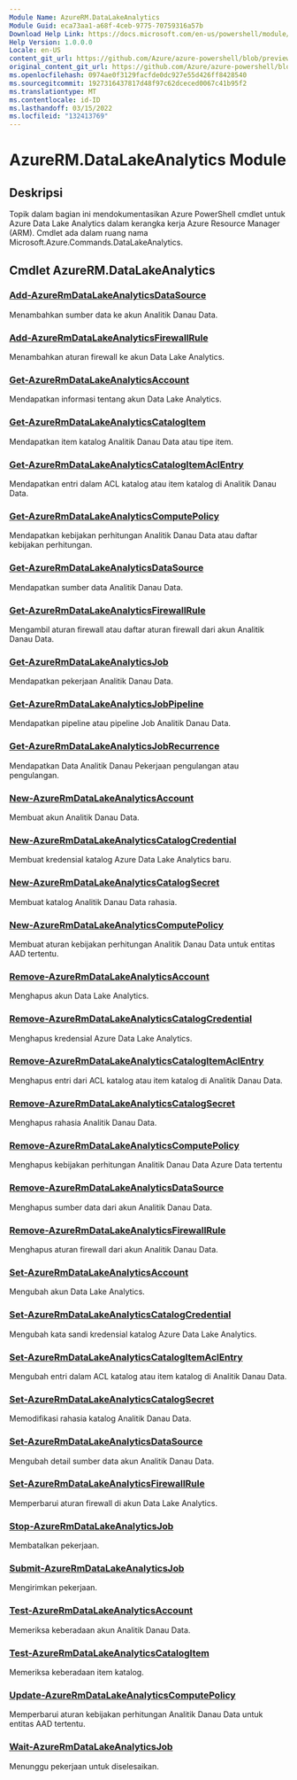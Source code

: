```yaml
---
Module Name: AzureRM.DataLakeAnalytics
Module Guid: eca73aa1-a68f-4ceb-9775-70759316a57b
Download Help Link: https://docs.microsoft.com/en-us/powershell/module/azurerm.datalakeanalytics
Help Version: 1.0.0.0
Locale: en-US
content_git_url: https://github.com/Azure/azure-powershell/blob/preview/src/ResourceManager/DataLakeAnalytics/Commands.DataLakeAnalytics/help/AzureRM.DataLakeAnalytics.md
original_content_git_url: https://github.com/Azure/azure-powershell/blob/preview/src/ResourceManager/DataLakeAnalytics/Commands.DataLakeAnalytics/help/AzureRM.DataLakeAnalytics.md
ms.openlocfilehash: 0974ae0f3129facfde0dc927e55d426ff8428540
ms.sourcegitcommit: 1927316437817d48f97c62dceced0067c41b95f2
ms.translationtype: MT
ms.contentlocale: id-ID
ms.lasthandoff: 03/15/2022
ms.locfileid: "132413769"
---
```

# AzureRM.DataLakeAnalytics Module
## Deskripsi
Topik dalam bagian ini mendokumentasikan Azure PowerShell cmdlet untuk Azure Data Lake Analytics dalam kerangka kerja Azure Resource Manager (ARM). Cmdlet ada dalam ruang nama Microsoft.Azure.Commands.DataLakeAnalytics.

## Cmdlet AzureRM.DataLakeAnalytics
### [Add-AzureRmDataLakeAnalyticsDataSource](Add-AzureRmDataLakeAnalyticsDataSource.md)
Menambahkan sumber data ke akun Analitik Danau Data.

### [Add-AzureRmDataLakeAnalyticsFirewallRule](Add-AzureRmDataLakeAnalyticsFirewallRule.md)
Menambahkan aturan firewall ke akun Data Lake Analytics.

### [Get-AzureRmDataLakeAnalyticsAccount](Get-AzureRmDataLakeAnalyticsAccount.md)
Mendapatkan informasi tentang akun Data Lake Analytics.

### [Get-AzureRmDataLakeAnalyticsCatalogItem](Get-AzureRmDataLakeAnalyticsCatalogItem.md)
Mendapatkan item katalog Analitik Danau Data atau tipe item.

### [Get-AzureRmDataLakeAnalyticsCatalogItemAclEntry](Get-AzureRmDataLakeAnalyticsCatalogItemAclEntry.md)
Mendapatkan entri dalam ACL katalog atau item katalog di Analitik Danau Data.

### [Get-AzureRmDataLakeAnalyticsComputePolicy](Get-AzureRmDataLakeAnalyticsComputePolicy.md)
Mendapatkan kebijakan perhitungan Analitik Danau Data atau daftar kebijakan perhitungan.

### [Get-AzureRmDataLakeAnalyticsDataSource](Get-AzureRmDataLakeAnalyticsDataSource.md)
Mendapatkan sumber data Analitik Danau Data.

### [Get-AzureRmDataLakeAnalyticsFirewallRule](Get-AzureRmDataLakeAnalyticsFirewallRule.md)
Mengambil aturan firewall atau daftar aturan firewall dari akun Analitik Danau Data.

### [Get-AzureRmDataLakeAnalyticsJob](Get-AzureRmDataLakeAnalyticsJob.md)
Mendapatkan pekerjaan Analitik Danau Data.

### [Get-AzureRmDataLakeAnalyticsJobPipeline](Get-AzureRmDataLakeAnalyticsJobPipeline.md)
Mendapatkan pipeline atau pipeline Job Analitik Danau Data.

### [Get-AzureRmDataLakeAnalyticsJobRecurrence](Get-AzureRmDataLakeAnalyticsJobRecurrence.md)
Mendapatkan Data Analitik Danau Pekerjaan pengulangan atau pengulangan.

### [New-AzureRmDataLakeAnalyticsAccount](New-AzureRmDataLakeAnalyticsAccount.md)
Membuat akun Analitik Danau Data.

### [New-AzureRmDataLakeAnalyticsCatalogCredential](New-AzureRmDataLakeAnalyticsCatalogCredential.md)
Membuat kredensial katalog Azure Data Lake Analytics baru.

### [New-AzureRmDataLakeAnalyticsCatalogSecret](New-AzureRmDataLakeAnalyticsCatalogSecret.md)
Membuat katalog Analitik Danau Data rahasia.

### [New-AzureRmDataLakeAnalyticsComputePolicy](New-AzureRmDataLakeAnalyticsComputePolicy.md)
Membuat aturan kebijakan perhitungan Analitik Danau Data untuk entitas AAD tertentu.

### [Remove-AzureRmDataLakeAnalyticsAccount](Remove-AzureRmDataLakeAnalyticsAccount.md)
Menghapus akun Data Lake Analytics.

### [Remove-AzureRmDataLakeAnalyticsCatalogCredential](Remove-AzureRmDataLakeAnalyticsCatalogCredential.md)
Menghapus kredensial Azure Data Lake Analytics.

### [Remove-AzureRmDataLakeAnalyticsCatalogItemAclEntry](Remove-AzureRmDataLakeAnalyticsCatalogItemAclEntry.md)
Menghapus entri dari ACL katalog atau item katalog di Analitik Danau Data.

### [Remove-AzureRmDataLakeAnalyticsCatalogSecret](Remove-AzureRmDataLakeAnalyticsCatalogSecret.md)
Menghapus rahasia Analitik Danau Data.

### [Remove-AzureRmDataLakeAnalyticsComputePolicy](Remove-AzureRmDataLakeAnalyticsComputePolicy.md)
Menghapus kebijakan perhitungan Analitik Danau Data Azure Data tertentu

### [Remove-AzureRmDataLakeAnalyticsDataSource](Remove-AzureRmDataLakeAnalyticsDataSource.md)
Menghapus sumber data dari akun Analitik Danau Data.

### [Remove-AzureRmDataLakeAnalyticsFirewallRule](Remove-AzureRmDataLakeAnalyticsFirewallRule.md)
Menghapus aturan firewall dari akun Analitik Danau Data.

### [Set-AzureRmDataLakeAnalyticsAccount](Set-AzureRmDataLakeAnalyticsAccount.md)
Mengubah akun Data Lake Analytics.

### [Set-AzureRmDataLakeAnalyticsCatalogCredential](Set-AzureRmDataLakeAnalyticsCatalogCredential.md)
Mengubah kata sandi kredensial katalog Azure Data Lake Analytics.

### [Set-AzureRmDataLakeAnalyticsCatalogItemAclEntry](Set-AzureRmDataLakeAnalyticsCatalogItemAclEntry.md)
Mengubah entri dalam ACL katalog atau item katalog di Analitik Danau Data.

### [Set-AzureRmDataLakeAnalyticsCatalogSecret](Set-AzureRmDataLakeAnalyticsCatalogSecret.md)
Memodifikasi rahasia katalog Analitik Danau Data.

### [Set-AzureRmDataLakeAnalyticsDataSource](Set-AzureRmDataLakeAnalyticsDataSource.md)
Mengubah detail sumber data akun Analitik Danau Data.

### [Set-AzureRmDataLakeAnalyticsFirewallRule](Set-AzureRmDataLakeAnalyticsFirewallRule.md)
Memperbarui aturan firewall di akun Data Lake Analytics.

### [Stop-AzureRmDataLakeAnalyticsJob](Stop-AzureRmDataLakeAnalyticsJob.md)
Membatalkan pekerjaan.

### [Submit-AzureRmDataLakeAnalyticsJob](Submit-AzureRmDataLakeAnalyticsJob.md)
Mengirimkan pekerjaan.

### [Test-AzureRmDataLakeAnalyticsAccount](Test-AzureRmDataLakeAnalyticsAccount.md)
Memeriksa keberadaan akun Analitik Danau Data.

### [Test-AzureRmDataLakeAnalyticsCatalogItem](Test-AzureRmDataLakeAnalyticsCatalogItem.md)
Memeriksa keberadaan item katalog.

### [Update-AzureRmDataLakeAnalyticsComputePolicy](Update-AzureRmDataLakeAnalyticsComputePolicy.md)
Memperbarui aturan kebijakan perhitungan Analitik Danau Data untuk entitas AAD tertentu.

### [Wait-AzureRmDataLakeAnalyticsJob](Wait-AzureRmDataLakeAnalyticsJob.md)
Menunggu pekerjaan untuk diselesaikan.

